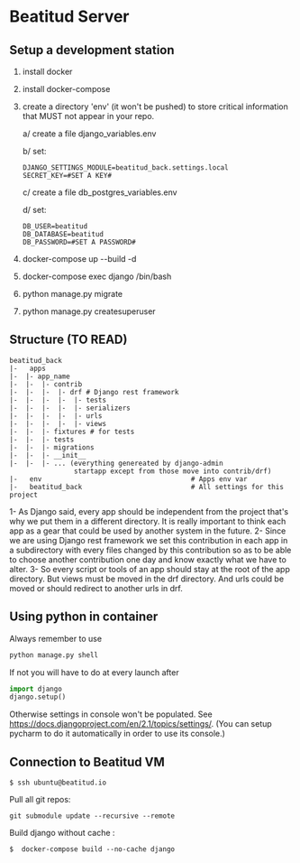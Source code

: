 # Beatitud Server

## Setup a development station
1. install docker
2. install docker-compose
3. create a directory 'env' (it won't be pushed) to store critical information that MUST not appear in your repo.

    a/ create a file django_variables.env
    
    b/ set:
    ```text
    DJANGO_SETTINGS_MODULE=beatitud_back.settings.local
    SECRET_KEY=#SET A KEY#
    ```
    
    c/ create a file db_postgres_variables.env
    
    d/ set:
    ```text
    DB_USER=beatitud
    DB_DATABASE=beatitud
    DB_PASSWORD=#SET A PASSWORD#
    ```
        
4. docker-compose up --build -d 
5. docker-compose exec django /bin/bash
6. python manage.py migrate
7. python manage.py createsuperuser
        
        
## Structure (TO READ)
```
beatitud_back
|-   apps
|-  |- app_name
|-  |-  |- contrib
|-  |-  |-  |- drf # Django rest framework
|-  |-  |-  |-  |- tests
|-  |-  |-  |-  |- serializers
|-  |-  |-  |-  |- urls
|-  |-  |-  |-  |- views
|-  |-  |- fixtures # for tests
|-  |-  |- tests
|-  |-  |- migrations 
|-  |-  |- __init__
|-  |-  |- ... (everything genereated by django-admin 
                startapp except from those move into contrib/drf)
|-   env                                     # Apps env var
|-   beatitud_back                           # All settings for this project
```
1- As Django said, every app should be independent from the project that's why we put them in a different directory. It is really important to think each app as a gear that could be used by another system in the future.
2- Since we are using Django rest framework we set this contribution in each app in a subdirectory with every files changed by this contribution so as to be able to choose another contribution one day and know exactly what we have to alter.
3- So every script or tools of an app should stay at the root of the app directory.
But views must be moved in the drf directory. And urls could be moved or should redirect to another urls in drf.



## Using python in container
Always remember to use 
```bash
python manage.py shell
```
If not you will have to do at every launch after
```python
import django
django.setup()
```
Otherwise settings in console won't be populated.
See https://docs.djangoproject.com/en/2.1/topics/settings/.
(You can setup pycharm to do it automatically in order to use its console.)


## Connection to Beatitud VM

```shell
$ ssh ubuntu@beatitud.io
```

Pull all git repos:
```shell
git submodule update --recursive --remote
```

Build django without cache :
```shell
$  docker-compose build --no-cache django
```